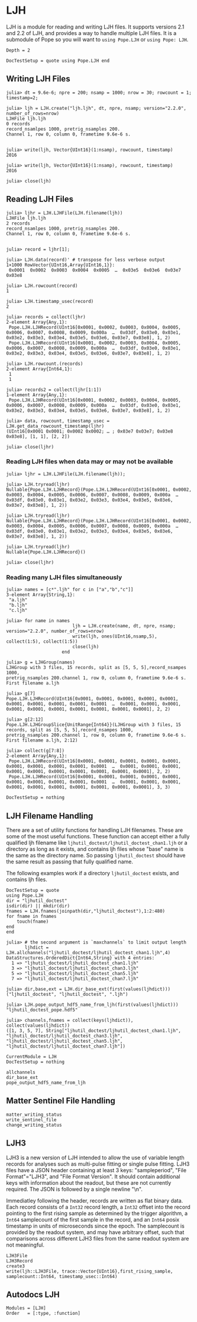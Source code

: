 # LJH
LJH is a module for reading and writing LJH files. It supports versions 2.1 and
2.2 of LJH, and provides a way to handle multiple LJH files. It is a submodule of Pope so you will want to `using Pope.LJH` or `using Pope: LJH`.

```@contents
Depth = 2
```

```@meta
DocTestSetup = quote using Pope.LJH end
```
## Writing LJH Files
```jldoctest ljh
julia> dt = 9.6e-6; npre = 200; nsamp = 1000; nrow = 30; rowcount = 1; timestamp=2;

julia> ljh = LJH.create("ljh.ljh", dt, npre, nsamp; version="2.2.0", number_of_rows=nrow)
LJHFile ljh.ljh
0 records
record_nsamlpes 1000, pretrig_nsamples 200.
Channel 1, row 0, column 0, frametime 9.6e-6 s.


julia> write(ljh, Vector{UInt16}(1:nsamp), rowcount, timestamp)
2016

julia> write(ljh, Vector{UInt16}(1:nsamp), rowcount, timestamp)
2016

julia> close(ljh)
```

## Reading LJH Files
```jldoctest ljh
julia> ljhr = LJH.LJHFile(LJH.filename(ljh))
LJHFile ljh.ljh
2 records
record_nsamlpes 1000, pretrig_nsamples 200.
Channel 1, row 0, column 0, frametime 9.6e-6 s.


julia> record = ljhr[1];

julia> LJH.data(record)' # transpose for less verbose output
1×1000 RowVector{UInt16,Array{UInt16,1}}:
 0x0001  0x0002  0x0003  0x0004  0x0005  …  0x03e5  0x03e6  0x03e7  0x03e8

julia> LJH.rowcount(record)
1

julia> LJH.timestamp_usec(record)
2

julia> records = collect(ljhr)
2-element Array{Any,1}:
 Pope.LJH.LJHRecord(UInt16[0x0001, 0x0002, 0x0003, 0x0004, 0x0005, 0x0006, 0x0007, 0x0008, 0x0009, 0x000a  …  0x03df, 0x03e0, 0x03e1, 0x03e2, 0x03e3, 0x03e4, 0x03e5, 0x03e6, 0x03e7, 0x03e8], 1, 2)
 Pope.LJH.LJHRecord(UInt16[0x0001, 0x0002, 0x0003, 0x0004, 0x0005, 0x0006, 0x0007, 0x0008, 0x0009, 0x000a  …  0x03df, 0x03e0, 0x03e1, 0x03e2, 0x03e3, 0x03e4, 0x03e5, 0x03e6, 0x03e7, 0x03e8], 1, 2)

julia> LJH.rowcount.(records)
2-element Array{Int64,1}:
 1
 1

julia> records2 = collect(ljhr[1:1])
1-element Array{Any,1}:
 Pope.LJH.LJHRecord(UInt16[0x0001, 0x0002, 0x0003, 0x0004, 0x0005, 0x0006, 0x0007, 0x0008, 0x0009, 0x000a  …  0x03df, 0x03e0, 0x03e1, 0x03e2, 0x03e3, 0x03e4, 0x03e5, 0x03e6, 0x03e7, 0x03e8], 1, 2)

julia> data, rowcount, timestamp_usec = LJH.get_data_rowcount_timestamp(ljhr)
(UInt16[0x0001 0x0001; 0x0002 0x0002; … ; 0x03e7 0x03e7; 0x03e8 0x03e8], [1, 1], [2, 2])

julia> close(ljhr)

```

### Reading LJH files when data may or may not be available
```jldoctest ljh
julia> ljhr = LJH.LJHFile(LJH.filename(ljh));

julia> LJH.tryread(ljhr)
Nullable{Pope.LJH.LJHRecord}(Pope.LJH.LJHRecord(UInt16[0x0001, 0x0002, 0x0003, 0x0004, 0x0005, 0x0006, 0x0007, 0x0008, 0x0009, 0x000a  …  0x03df, 0x03e0, 0x03e1, 0x03e2, 0x03e3, 0x03e4, 0x03e5, 0x03e6, 0x03e7, 0x03e8], 1, 2))

julia> LJH.tryread(ljhr)
Nullable{Pope.LJH.LJHRecord}(Pope.LJH.LJHRecord(UInt16[0x0001, 0x0002, 0x0003, 0x0004, 0x0005, 0x0006, 0x0007, 0x0008, 0x0009, 0x000a  …  0x03df, 0x03e0, 0x03e1, 0x03e2, 0x03e3, 0x03e4, 0x03e5, 0x03e6, 0x03e7, 0x03e8], 1, 2))

julia> LJH.tryread(ljhr)
Nullable{Pope.LJH.LJHRecord}()

julia> close(ljhr)

```

### Reading many LJH files simultaneously
```jldoctest ljh
julia> names = [c*".ljh" for c in ["a","b","c"]]
3-element Array{String,1}:
 "a.ljh"
 "b.ljh"
 "c.ljh"

julia> for name in names
                         ljh = LJH.create(name, dt, npre, nsamp; version="2.2.0", number_of_rows=nrow)
                         write(ljh, ones(UInt16,nsamp,5), collect(1:5), collect(1:5))
                         close(ljh)
                     end

julia> g = LJHGroup(names)
LJHGroup with 3 files, 15 records, split as [5, 5, 5],record_nsampes 1000,
pretrig_nsamples 200.channel 1, row 0, column 0, frametime 9.6e-6 s.
First filename a.ljh

julia> g[7]
Pope.LJH.LJHRecord(UInt16[0x0001, 0x0001, 0x0001, 0x0001, 0x0001, 0x0001, 0x0001, 0x0001, 0x0001, 0x0001  …  0x0001, 0x0001, 0x0001, 0x0001, 0x0001, 0x0001, 0x0001, 0x0001, 0x0001, 0x0001], 2, 2)

julia> g[2:12]
Pope.LJH.LJHGroupSlice{UnitRange{Int64}}(LJHGroup with 3 files, 15 records, split as [5, 5, 5],record_nsampes 1000,
pretrig_nsamples 200.channel 1, row 0, column 0, frametime 9.6e-6 s.
First filename a.ljh, 2:12)

julia> collect(g[7:8])
2-element Array{Any,1}:
 Pope.LJH.LJHRecord(UInt16[0x0001, 0x0001, 0x0001, 0x0001, 0x0001, 0x0001, 0x0001, 0x0001, 0x0001, 0x0001  …  0x0001, 0x0001, 0x0001, 0x0001, 0x0001, 0x0001, 0x0001, 0x0001, 0x0001, 0x0001], 2, 2)
 Pope.LJH.LJHRecord(UInt16[0x0001, 0x0001, 0x0001, 0x0001, 0x0001, 0x0001, 0x0001, 0x0001, 0x0001, 0x0001  …  0x0001, 0x0001, 0x0001, 0x0001, 0x0001, 0x0001, 0x0001, 0x0001, 0x0001, 0x0001], 3, 3)
```
```@meta
DocTestSetup = nothing
```

## LJH Filename Handling
There are a set of utility functions for handling LJH filenames. These are some of the most useful functions. These function can accept either a fully qualified ljh filename like `ljhutil_doctest/ljhutil_doctest_chan1.ljh` or a directory as long as it exists, and contains ljh files whose "base" name is the same as the directory name. So passing `ljhutil_doctest` should have the same result as passing that fully qualified name.

The following examples work if a directory `ljhutil_doctest` exists, and contains ljh files.

```@meta
DocTestSetup = quote
using Pope.LJH
dir = "ljhutil_doctest"
isdir(dir) || mkdir(dir)
fnames = LJH.fnames(joinpath(dir,"ljhutil_doctest"),1:2:480)
for fname in fnames
    touch(fname)
end
end
```

```jldoctest
julia> # the second argument is `maxchannels` to limit output length
       ljhdict = LJH.allchannels("ljhutil_doctest/ljhutil_doctest_chan1.ljh",4)
DataStructures.OrderedDict{Int64,String} with 4 entries:
  1 => "ljhutil_doctest/ljhutil_doctest_chan1.ljh"
  3 => "ljhutil_doctest/ljhutil_doctest_chan3.ljh"
  5 => "ljhutil_doctest/ljhutil_doctest_chan5.ljh"
  7 => "ljhutil_doctest/ljhutil_doctest_chan7.ljh"

julia> dir,base,ext = LJH.dir_base_ext(first(values(ljhdict)))
("ljhutil_doctest", "ljhutil_doctest", ".ljh")

julia> LJH.pope_output_hdf5_name_from_ljh(first(values(ljhdict)))
"ljhutil_doctest_pope.hdf5"

julia> channels,fnames = collect(keys(ljhdict)), collect(values(ljhdict))
([1, 3, 5, 7], String["ljhutil_doctest/ljhutil_doctest_chan1.ljh", "ljhutil_doctest/ljhutil_doctest_chan3.ljh", "ljhutil_doctest/ljhutil_doctest_chan5.ljh", "ljhutil_doctest/ljhutil_doctest_chan7.ljh"])
```

```@meta
CurrentModule = LJH
DocTestSetup = nothing
```

```@docs
allchannels
dir_base_ext
pope_output_hdf5_name_from_ljh
```

## Matter Sentinel File Handling
```@docs
matter_writing_status
write_sentinel_file
change_writing_status
```

## LJH3

LJH3 is a new version of LJH intended to allow the use of variable length records for analyses such as multi-pulse fitting or single pulse fitting. LJH3 files have a JSON header containing at least 3 keys: "sampleperiod", "File Format"="LJH3", and "File Format Version". It should contain additional keys with information about the readout, but these are not currently required. The JSON is followed by a single newline "\n".

Immediatley following the header, records are written as flat binary data. Each record consists of a `Int32` record length, a `Int32` offset into the record pointing to the first rising sample as determined by the trigger algorithm, a `Int64` samplecount of the first sample in the record, and an `Int64` posix timestamp in units of microseconds since the epoch. The samplecount is provided by the readout system, and may have arbitrary offset, such that comparisons across different LJH3 files from the same readout system are not meaningful.


```@docs
LJH3File
LJH3Record
create3
write(ljh::LJH3File, trace::Vector{UInt16},first_rising_sample, samplecount::Int64, timestamp_usec::Int64)
```

## Autodocs LJH
```@autodocs
Modules = [LJH]
Order   = [:type, :function]
```
